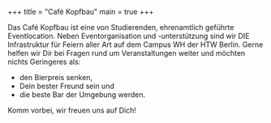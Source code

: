 +++
title = "Café Kopfbau"
main = true
+++

Das Café Kopfbau ist eine von Studierenden, ehrenamtlich geführte Eventlocation. Neben Eventorganisation und
-unterstützung
sind wir DIE Infrastruktur für Feiern aller Art auf dem Campus WH der HTW Berlin. Gerne helfen wir Dir bei Fragen rund
um Veranstaltungen weiter und möchten nichts Geringeres als:

- den Bierpreis senken,
- Dein bester Freund sein und
- die beste Bar der Umgebung werden.

Komm vorbei, wir freuen uns auf Dich!
